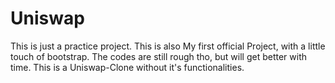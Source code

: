 # Uniswap
 This is just a practice project. This is also My first official Project, with a little touch of bootstrap. The codes are still rough tho, but will get better with time.
This is a Uniswap-Clone without it's functionalities.

